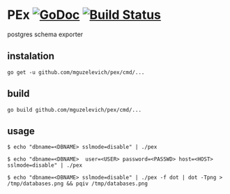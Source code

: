 # PEx [![GoDoc](https://godoc.org/github.com/mguzelevich/pex?status.svg)](http://godoc.org/github.com/mguzelevich/pex) [![Build Status](https://travis-ci.org/mguzelevich/pex.svg?branch=master)](https://travis-ci.org/mguzelevich/pex)

postgres schema exporter


## instalation

```
go get -u github.com/mguzelevich/pex/cmd/...
```

## build

```
go build github.com/mguzelevich/pex/cmd/...
```

## usage

```
$ echo "dbname=<DBNAME> sslmode=disable" | ./pex
```

```
$ echo "dbname=<DBNAME>  user=<USER> password=<PASSWD> host=<HOST> sslmode=disable" | ./pex
```

```
$ echo "dbname=<DBNAME> sslmode=disable" | ./pex -f dot | dot -Tpng > /tmp/databases.png && pqiv /tmp/databases.png
```
